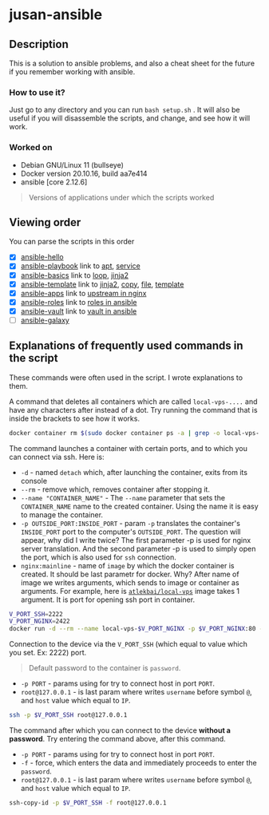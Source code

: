 # jusan-ansible
## Description
This is a solution to ansible problems, and also a cheat sheet for the future if you remember working with ansible.

### How to use it?
Just go to any directory and you can run `bash setup.sh` .
It will also be useful if you will disassemble the scripts, and change, and see how it will work.

### Worked on
- Debian GNU/Linux 11 (bullseye) 
- Docker version 20.10.16, build aa7e414
- ansible [core 2.12.6]
> Versions of applications under which the scripts worked

## Viewing order
You can parse the scripts in this order
- [x] [ansible-hello](ansible-hello)
- [x] [ansible-playbook](ansible-playbook) link to [apt](https://stepik.org/media/attachments/lesson/698792/checker-vault.sh), [service](https://docs.ansible.com/ansible/latest/collections/ansible/builtin/service_module.html)
- [x] [ansible-basics](ansible-basics) link to [loop](https://docs.ansible.com/ansible/latest/user_guide/playbooks_loops.html), [jinja2](https://jinja.palletsprojects.com/en/3.1.x/templates/#synopsis)
- [x] [ansible-template](ansible-template) link to [jinja2](https://jinja.palletsprojects.com/en/3.1.x/templates/#synopsis), [copy](https://docs.ansible.com/ansible/latest/collections/ansible/builtin/copy_module.html), [file](https://docs.ansible.com/ansible/latest/collections/ansible/builtin/file_module.html), [template](https://docs.ansible.com/ansible/latest/collections/ansible/builtin/template_module.html)
- [x] [ansible-apps](ansible-apps) link to [upstream in nginx](http://nginx.org/en/docs/http/ngx_http_upstream_module.html)
- [x] [ansible-roles](ansible-roles) link to [roles in ansible](https://docs.ansible.com/ansible/latest/user_guide/playbooks_reuse_roles.html)
- [x] [ansible-vault](ansible-vault) link to [vault in ansible](https://docs.ansible.com/ansible/latest/user_guide/vault.html)
- [ ] [ansible-galaxy](ansible-galaxy)

## Explanations of frequently used commands in the script
These commands were often used in the script. I wrote explanations to them.

A command that deletes all containers which are called `local-vps-....` and have any characters after instead of a dot. Try running the command that is inside the brackets to see how it works.
```bash
docker container rm $(sudo docker container ps -a | grep -o local-vps-....) -f
```

The command launches a container with certain ports, and to which you can connect via ssh. Here is:
- `-d` - named `detach` which, after launching the container, exits from its console
- `--rm` - remove which, removes container after stopping it.
- `--name "CONTAINER_NAME"` - The `--name` parameter that sets the `CONTAINER_NAME` name to the created container. Using the name it is easy to manage the container. 
- `-p OUTSIDE_PORT:INSIDE_PORT` -  param `-p` translates the container's `INSIDE_PORT` port to the computer's `OUTSIDE_PORT`. The question will appear, why did I write twice? The first parameter -p is used for nginx server translation. And the second parameter -p is used to simply open the port, which is also used for `ssh` connection.
- `nginx:mainline` - name of `image` by which the docker container is created. It should be last parametr for docker. Why? After name of image we writes arguments, which sends to image or container as arguments. For example, here is [`atlekbai/local-vps`](https://hub.docker.com/r/atlekbai/local-vps) image takes 1 argument. It is port for opening ssh port in container.
```bash
V_PORT_SSH=2222
V_PORT_NGINX=2422
docker run -d --rm --name local-vps-$V_PORT_NGINX -p $V_PORT_NGINX:80 -p $V_PORT_SSH:$V_PORT_SSH atlekbai/local-vps $V_PORT_SSH
```

Connection to the device via the `V_PORT_SSH` (which equal to value which you set. Ex: 2222) port.
> Default password to the container is `password`.
- `-p PORT` - params using for try to connect host in port `PORT`.
- `root@127.0.0.1` - is last param where writes `username` before symbol `@`, and `host` value which equal to `IP`.
```bash
ssh -p $V_PORT_SSH root@127.0.0.1
```

The command after which you can connect to the device **without a password**. Try entering the command above, after this command.
- `-p PORT` - params using for try to connect host in port `PORT`.
- `-f` - force, which enters the data and immediately proceeds to enter the `password`.
- `root@127.0.0.1` - is last param where writes `username` before symbol `@`, and `host` value which equal to `IP`.
```bash
ssh-copy-id -p $V_PORT_SSH -f root@127.0.0.1
```
